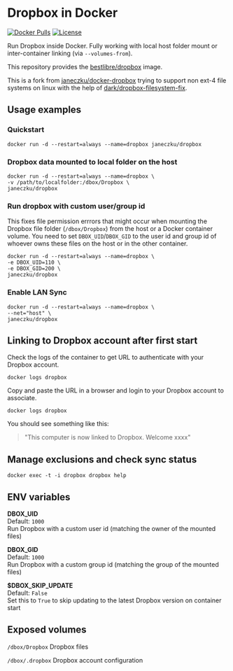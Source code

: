 # Dropbox in Docker

[![Docker Pulls](https://img.shields.io/docker/pulls/bestlibre/docker-dropbox.svg?maxAge=2592000)][hub]
[![License](https://img.shields.io/github/license/bestlibre/docker-dropbox.svg?maxAge=2592000)]()

[hub]: https://hub.docker.com/r/bestlibre/dropbox/

Run Dropbox inside Docker. Fully working with local host folder mount or inter-container linking (via `--volumes-from`).

This repository provides the [bestlibre/dropbox](https://registry.hub.docker.com/u/bestlibre/dropbox/) image.

This is a fork from [janeczku/docker-dropbox](https://github.com/janeczku/docker-dropbox) trying to support non ext-4 file systems on linux with the help of [dark/dropbox-filesystem-fix](https://github.com/dark/dropbox-filesystem-fix).

## Usage examples

### Quickstart

    docker run -d --restart=always --name=dropbox janeczku/dropbox

### Dropbox data mounted to local folder on the host

    docker run -d --restart=always --name=dropbox \
    -v /path/to/localfolder:/dbox/Dropbox \
    janeczku/dropbox

### Run dropbox with custom user/group id
This fixes file permission errrors that might occur when mounting the Dropbox file folder (`/dbox/Dropbox`) from the host or a Docker container volume. You need to set `DBOX_UID`/`DBOX_GID` to the user id and group id of whoever owns these files on the host or in the other container.

    docker run -d --restart=always --name=dropbox \
    -e DBOX_UID=110 \
    -e DBOX_GID=200 \
    janeczku/dropbox

### Enable LAN Sync

    docker run -d --restart=always --name=dropbox \
    --net="host" \
    janeczku/dropbox

## Linking to Dropbox account after first start

Check the logs of the container to get URL to authenticate with your Dropbox account.

    docker logs dropbox

Copy and paste the URL in a browser and login to your Dropbox account to associate.

    docker logs dropbox

You should see something like this:

> "This computer is now linked to Dropbox. Welcome xxxx"

## Manage exclusions and check sync status

    docker exec -t -i dropbox dropbox help

## ENV variables

**DBOX_UID**  
Default: `1000`  
Run Dropbox with a custom user id (matching the owner of the mounted files)

**DBOX_GID**  
Default: `1000`  
Run Dropbox with a custom group id (matching the group of the mounted files)

**$DBOX_SKIP_UPDATE**  
Default: `False`  
Set this to `True` to skip updating to the latest Dropbox version on container start


## Exposed volumes

`/dbox/Dropbox`
Dropbox files

`/dbox/.dropbox`
Dropbox account configuration
